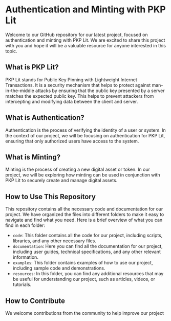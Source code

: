 # Authentication and Minting with PKP Lit

Welcome to our GitHub repository for our latest project, focused on authentication and minting with PKP Lit. We are excited to share this project with you and hope it will be a valuable resource for anyone interested in this topic.

## What is PKP Lit?

PKP Lit stands for Public Key Pinning with Lightweight Internet Transactions. It is a security mechanism that helps to protect against man-in-the-middle attacks by ensuring that the public key presented by a server matches the expected public key. This helps to prevent attackers from intercepting and modifying data between the client and server.

## What is Authentication?

Authentication is the process of verifying the identity of a user or system. In the context of our project, we will be focusing on authentication for PKP Lit, ensuring that only authorized users have access to the system.

## What is Minting?

Minting is the process of creating a new digital asset or token. In our project, we will be exploring how minting can be used in conjunction with PKP Lit to securely create and manage digital assets.

## How to Use This Repository

This repository contains all the necessary code and documentation for our project. We have organized the files into different folders to make it easy to navigate and find what you need. Here is a brief overview of what you can find in each folder:

- `code`: This folder contains all the code for our project, including scripts, libraries, and any other necessary files.
- `documentation`: Here you can find all the documentation for our project, including user guides, technical specifications, and any other relevant information.
- `examples`: This folder contains examples of how to use our project, including sample code and demonstrations.
- `resources`: In this folder, you can find any additional resources that may be useful for understanding our project, such as articles, videos, or tutorials.

## How to Contribute

We welcome contributions from the community to help improve our project